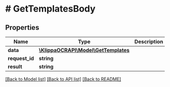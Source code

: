 # # GetTemplatesBody

## Properties

Name | Type | Description | Notes
------------ | ------------- | ------------- | -------------
**data** | [**\KlippaOCRAPI\Model\GetTemplates**](GetTemplates.md) |  | [optional] 
**request_id** | **string** |  | [optional] 
**result** | **string** |  | [optional] 

[[Back to Model list]](../../README.md#documentation-for-models) [[Back to API list]](../../README.md#documentation-for-api-endpoints) [[Back to README]](../../README.md)


